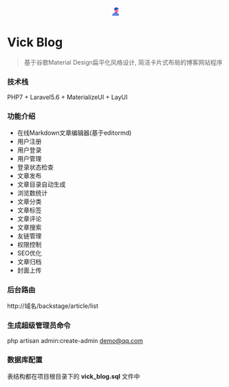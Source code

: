<p align="center">
<img src="public/icon.png" width="5%" height="5%">
</p>

# Vick Blog

> 基于谷歌Material Design扁平化风格设计, 简洁卡片式布局的博客网站程序

### 技术栈
PHP7 + Laravel5.6 + MaterializeUI + LayUI

### 功能介绍
- 在线Markdown文章编辑器(基于editormd)
- 用户注册
- 用户登录
- 用户管理
- 登录状态检查
- 文章发布
- 文章目录自动生成
- 浏览数统计
- 文章分类
- 文章标签
- 文章评论
- 文章搜索
- 友链管理
- 权限控制
- SEO优化
- 文章归档
- 封面上传

### 后台路由
http://域名/backstage/article/list

### 生成超级管理员命令
php artisan admin:create-admin demo@qq.com

### 数据库配置
表结构都在项目根目录下的 **vick_blog.sql** 文件中


